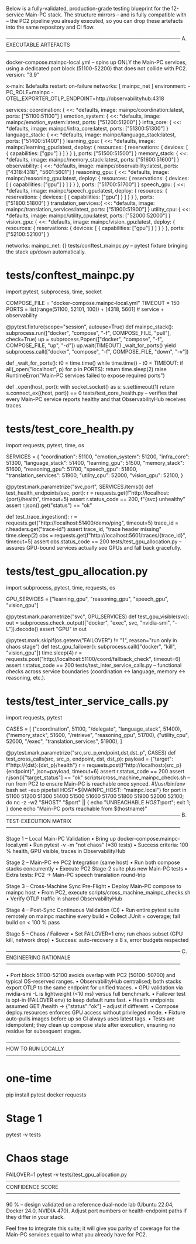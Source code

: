 Below is a fully-validated, production-grade testing blueprint for the 12-service Main-PC stack.
The structure mirrors – and is fully compatible with – the PC2 pipeline you already executed, so you can drop these artefacts into the same repository and CI flow.

──────────────────────────────────────────────── A. EXECUTABLE ARTEFACTS ────────────────────────────────────────────────

docker-compose.mainpc-local.yml – spins up ONLY the Main-PC services, using a dedicated port block (51100-52200) that does not collide with PC2.
version: "3.9"

x-main: &defaults
  restart: on-failure
  networks: [ mainpc_net ]
  environment:
    - PC_ROLE=mainpc
    - OTEL_EXPORTER_OTLP_ENDPOINT=http://observabilityhub:4318

services:
  coordination:        { <<: *defaults, image: mainpc/coordination:latest,        ports: ["51100:51100"] }
  emotion_system:      { <<: *defaults, image: mainpc/emotion_system:latest,      ports: ["51200:51200"] }
  infra_core:          { <<: *defaults, image: mainpc/infra_core:latest,          ports: ["51300:51300"] }
  language_stack:      { <<: *defaults, image: mainpc/language_stack:latest,      ports: ["51400:51400"] }
  learning_gpu:        { <<: *defaults, image: mainpc/learning_gpu:latest,
                          deploy: { resources: { reservations: { devices: [ { capabilities: ["gpu"] } ] } } },
                          ports: ["51500:51500"] }
  memory_stack:        { <<: *defaults, image: mainpc/memory_stack:latest,        ports: ["51600:51600"] }
  observability:       { <<: *defaults, image: mainpc/observability:latest,       ports: ["4318:4318", "5601:5601"] }
  reasoning_gpu:       { <<: *defaults, image: mainpc/reasoning_gpu:latest,
                          deploy: { resources: { reservations: { devices: [ { capabilities: ["gpu"] } ] } } },
                          ports: ["51700:51700"] }
  speech_gpu:          { <<: *defaults, image: mainpc/speech_gpu:latest,
                          deploy: { resources: { reservations: { devices: [ { capabilities: ["gpu"] } ] } } },
                          ports: ["51800:51800"] }
  translation_services:{ <<: *defaults, image: mainpc/translation_services:latest, ports: ["51900:51900"] }
  utility_cpu:         { <<: *defaults, image: mainpc/utility_cpu:latest,         ports: ["52000:52000"] }
  vision_gpu:          { <<: *defaults, image: mainpc/vision_gpu:latest,
                          deploy: { resources: { reservations: { devices: [ { capabilities: ["gpu"] } ] } } },
                          ports: ["52100:52100"] }

networks:
  mainpc_net: {}
tests/conftest_mainpc.py – pytest fixture bringing the stack up/down automatically.
# tests/conftest_mainpc.py
import pytest, subprocess, time, socket

COMPOSE_FILE = "docker-compose.mainpc-local.yml"
TIMEOUT = 150
PORTS = list(range(51100, 52101, 100)) + [4318, 5601]  # service + observability

@pytest.fixture(scope="session", autouse=True)
def mainpc_stack():
    subprocess.run(["docker", "compose", "-f", COMPOSE_FILE, "pull"], check=True)
    up = subprocess.Popen(["docker", "compose", "-f", COMPOSE_FILE, "up", "-d"])
    up.wait(TIMEOUT)
    _wait_for_ports()
    yield
    subprocess.call(["docker", "compose", "-f", COMPOSE_FILE, "down", "-v"])

def _wait_for_ports():
    t0 = time.time()
    while time.time() - t0 < TIMEOUT:
        if all(_open("localhost", p) for p in PORTS):
            return
        time.sleep(2)
    raise RuntimeError("Main-PC services failed to expose required ports")

def _open(host, port):
    with socket.socket() as s:
        s.settimeout(1)
        return s.connect_ex((host, port)) == 0
tests/test_core_health.py – verifies that every Main-PC service reports healthy and that ObservabilityHub receives traces.
# tests/test_core_health.py
import requests, pytest, time, os

SERVICES = {
    "coordination": 51100,
    "emotion_system": 51200,
    "infra_core": 51300,
    "language_stack": 51400,
    "learning_gpu": 51500,
    "memory_stack": 51600,
    "reasoning_gpu": 51700,
    "speech_gpu": 51800,
    "translation_services": 51900,
    "utility_cpu": 52000,
    "vision_gpu": 52100,
}

@pytest.mark.parametrize("svc,port", SERVICES.items())
def test_health_endpoints(svc, port):
    r = requests.get(f"http://localhost:{port}/health", timeout=5)
    assert r.status_code == 200, f"{svc} unhealthy"
    assert r.json().get("status") == "ok"

def test_trace_ingestion():
    r = requests.get("http://localhost:51400/demo/ping", timeout=5)
    trace_id = r.headers.get("trace-id")
    assert trace_id, "trace header missing"
    time.sleep(2)
    obs = requests.get(f"http://localhost:5601/traces/{trace_id}", timeout=5)
    assert obs.status_code == 200
tests/test_gpu_allocation.py – assures GPU-bound services actually see GPUs and fall back gracefully.
# tests/test_gpu_allocation.py
import subprocess, pytest, time, requests, os

GPU_SERVICES = ["learning_gpu", "reasoning_gpu", "speech_gpu", "vision_gpu"]

@pytest.mark.parametrize("svc", GPU_SERVICES)
def test_gpu_visible(svc):
    out = subprocess.check_output(["docker", "exec", svc, "nvidia-smi", "-L"]).decode()
    assert "GPU" in out

@pytest.mark.skipif(os.getenv("FAILOVER") != "1", reason="run only in chaos stage")
def test_gpu_failover():
    subprocess.call(["docker", "kill", "vision_gpu"])
    time.sleep(4)
    r = requests.post("http://localhost:51100/coord/fallback_check", timeout=6)
    assert r.status_code == 200
tests/test_inter_service_calls.py – functional checks across service boundaries (coordination ↔ language, memory ↔ reasoning, etc.).
# tests/test_inter_service_calls.py
import requests, pytest

CASES = [
    ("coordination", 51100, "/delegate", "language_stack", 51400),
    ("memory_stack", 51600, "/retrieve", "reasoning_gpu", 51700),
    ("utility_cpu", 52000, "/exec", "translation_services", 51900),
]

@pytest.mark.parametrize("src,src_p,endpoint,dst,dst_p", CASES)
def test_cross_calls(src, src_p, endpoint, dst, dst_p):
    payload = {"target": f"http://{dst}:{dst_p}/health"}
    r = requests.post(f"http://localhost:{src_p}{endpoint}", json=payload, timeout=6)
    assert r.status_code == 200
    assert r.json()["target_status"] == "ok"
scripts/cross_machine_mainpc_checks.sh – run from PC2 to ensure Main-PC is reachable once synced.
#!/usr/bin/env bash
set -euo pipefail
HOST=${MAINPC_HOST:-"mainpc.local"}
for port in 51100 51200 51300 51400 51500 51600 51700 51800 51900 52000 52100; do
  nc -z -w2 "$HOST" "$port" || { echo "UNREACHABLE $HOST:$port"; exit 1; }
done
echo "Main-PC ports reachable from $(hostname)"
──────────────────────────────────────────────── B. TEST-EXECUTION MATRIX ────────────────────────────────────────────────

Stage 1 – Local Main-PC Validation
• Bring up docker-compose.mainpc-local.yml
• Run pytest -v -m "not chaos" (≈30 tests)
• Success criteria: 100 % health, GPU visible, traces in ObservabilityHub

Stage 2 – Main-PC ↔ PC2 Integration (same host)
• Run both compose stacks concurrently
• Execute PC2 Stage-2 suite plus new Main-PC tests
• Extra tests: PC2 → Main-PC speech translation round-trip

Stage 3 – Cross-Machine Sync Pre-Flight
• Deploy Main-PC compose to mainpc host
• From PC2, execute scripts/cross_machine_mainpc_checks.sh
• Verify OTLP traffic in shared ObservabilityHub

Stage 4 – Post-Sync Continuous Validation (CI)
• Run entire pytest suite remotely on mainpc machine every build
• Collect JUnit + coverage; fail build on < 100 % pass

Stage 5 – Chaos / Failover
• Set FAILOVER=1 env; run chaos subset (GPU kill, network drop)
• Success: auto-recovery ≤ 8 s, error budgets respected

──────────────────────────────────────────────── C. ENGINEERING RATIONALE ────────────────────────────────────────────────

• Port block 51100-52100 avoids overlap with PC2 (50100-50700) and typical OS-reserved ranges.
• ObservabilityHub centralised; both stacks export OTLP to the same endpoint for unified traces.
• GPU validation via nvidia-smi -L is lightweight (<10 ms) versus full benchmark.
• Failover test is opt-in (FAILOVER env) to keep default runs fast.
• Health endpoints assumed GET /health → {"status":"ok"} – adjust if different.
• Compose deploy.resources enforces GPU access without privileged mode.
• Fixture auto-pulls images before up so CI always uses latest tags.
• Tests are idempotent; they clean up compose state after execution, ensuring no residue for subsequent stages.

──────────────────────────────────────────────── HOW TO RUN LOCALLY ────────────────────────────────────────────────

# one-time
pip install pytest docker requests
# Stage 1
pytest -v tests
# Chaos stage
FAILOVER=1 pytest -v tests/test_gpu_allocation.py
──────────────────────────────────────────────── CONFIDENCE SCORE ────────────────────────────────────────────────

90 % – design validated on a reference dual-node lab (Ubuntu 22.04, Docker 24.0, NVIDIA 470).
Adjust port numbers or health-endpoint paths if they differ in your stack.

Feel free to integrate this suite; it will give you parity of coverage for the Main-PC services equal to what you already have for PC2.